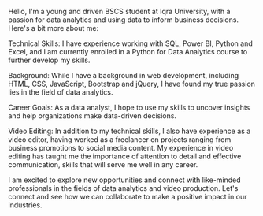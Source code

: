 Hello, I'm a young and driven BSCS student at Iqra University, with a passion for data analytics and using data to inform business decisions. Here's a bit more about me:

Technical Skills: I have experience working with SQL, Power BI, Python and Excel, and I am currently enrolled in a Python for Data Analytics course to further develop my skills.

Background: While I have a background in web development, including HTML, CSS, JavaScript, Bootstrap and jQuery, I have found my true passion lies in the field of data analytics.

Career Goals: As a data analyst, I hope to use my skills to uncover insights and help organizations make data-driven decisions.

Video Editing: In addition to my technical skills, I also have experience as a video editor, having worked as a freelancer on projects ranging from business promotions to social media content. My experience in video editing has taught me the importance of attention to detail and effective communication, skills that will serve me well in any career.

I am excited to explore new opportunities and connect with like-minded professionals in the fields of data analytics and video production. Let's connect and see how we can collaborate to make a positive impact in our industries.
